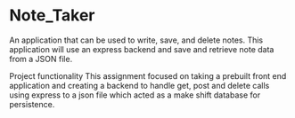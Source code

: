 # Note_Taker
An application that can be used to write, save, and delete notes. This application will use an express backend and save and retrieve note data from a JSON file.

Project functionality
This assignment focused on taking a prebuilt front end application and creating a backend to handle get, post and delete calls using express to a json file which acted as a make shift database for persistence.
